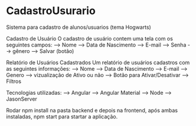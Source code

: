 # CadastroUsurario
Sistema para cadastro de alunos/usuarios (tema Hogwarts) 

Cadastro de Usuário
O cadastro de usuário contem uma tela com os seguintes campos:
--> Nome
--> Data de Nascimento
--> E-mail
--> Senha
--> gênero 
--> Salvar (botão)

Relatório de Usuários Cadastrados
Um relatório de usuários cadastros com as seguintes informações:
--> Nome
--> Data de Nascimento
--> E-mail
--> Genero 
--> vizualização de Ativo ou não 
--> Botão para Ativar/Desativar
--> Filtros

Tecnologias utilizadas:
--> Angular
--> Angular Material 
--> Node 
--> JasonServer 


Rodar npm install na pasta backend e depois na frontend, após ambas instaladas, npm start para startar a aplicação. 


